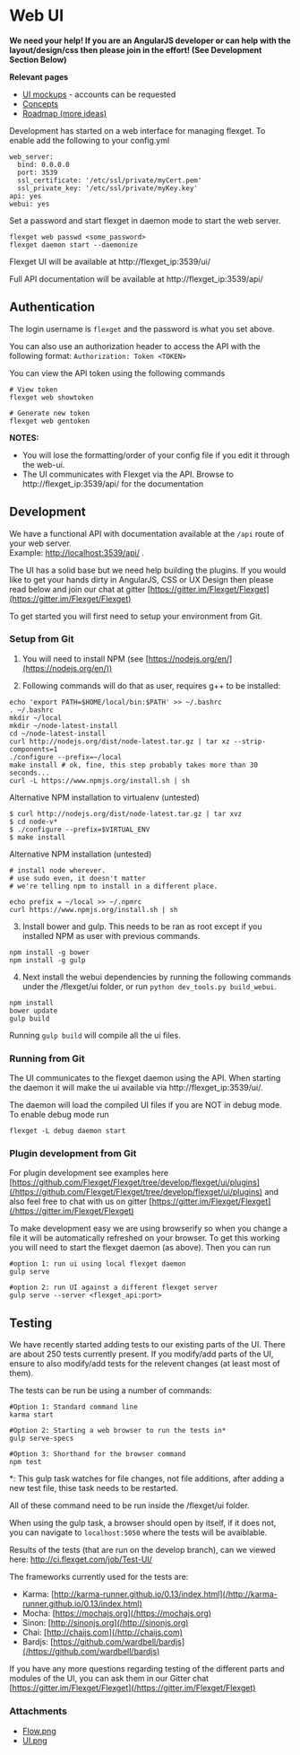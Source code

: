 # Web UI
**We need your help! If you are an AngularJS developer or can help with the layout/design/css then please join in the effort! (See Development Section Below)**

**Relevant pages**

* [UI mockups](https://flexget.mybalsamiq.com/projects) - accounts can be requested
* [Concepts](/Web-UI/Concepts)
* [Roadmap (more ideas)](/Roadmap)

Development has started on a web interface for managing flexget. To enable add the following to your config.yml

```
web_server:
  bind: 0.0.0.0
  port: 3539
  ssl_certificate: '/etc/ssl/private/myCert.pem'
  ssl_private_key: '/etc/ssl/private/myKey.key'
api: yes
webui: yes
```

Set a password and start flexget in daemon mode to start the web server.

```
flexget web passwd <some_password>
flexget daemon start --daemonize
```

Flexget UI will be available at http://flexget_ip:3539/ui/

Full API documentation will be available at http://flexget_ip:3539/api/


## Authentication
The login username is `flexget` and the password is what you set above.

You can also use an authorization header to access the API with the following format: `Authorization: Token <TOKEN>`

You can view the API token using the following commands

```
# View token
flexget web showtoken

# Generate new token
flexget web gentoken
```

**NOTES:**
- You will lose the formatting/order of your config file if you edit it through the web-ui.
- The UI communicates with Flexget via the API. Browse to http://flexget_ip:3539/api/ for the documentation


## Development
We have a functional API with documentation available at the `/api` route of your web server. <br>
Example: [http://localhost:3539/api/](http://localhost:3539/api/) .

The UI has a solid base but we need help building the plugins. If you would like to get your hands dirty in AngularJS, CSS or UX Design then please read below and join our chat at gitter [https://gitter.im/Flexget/Flexget](https://gitter.im/Flexget/Flexget)

To get started you will first need to setup your environment from Git.

### Setup from Git

1. You will need to install NPM (see [https://nodejs.org/en/](https://nodejs.org/en/))

2. Following commands will do that as user, requires g++ to be installed:

```
echo 'export PATH=$HOME/local/bin:$PATH' >> ~/.bashrc
. ~/.bashrc
mkdir ~/local
mkdir ~/node-latest-install
cd ~/node-latest-install
curl http://nodejs.org/dist/node-latest.tar.gz | tar xz --strip-components=1
./configure --prefix=~/local
make install # ok, fine, this step probably takes more than 30 seconds...
curl -L https://www.npmjs.org/install.sh | sh
```

Alternative NPM installation to virtualenv (untested)

```
$ curl http://nodejs.org/dist/node-latest.tar.gz | tar xvz
$ cd node-v*
$ ./configure --prefix=$VIRTUAL_ENV
$ make install
```

Alternative NPM installation (untested)

```
# install node wherever.
# use sudo even, it doesn't matter
# we're telling npm to install in a different place.

echo prefix = ~/local >> ~/.npmrc
curl https://www.npmjs.org/install.sh | sh
```

3. Install bower and gulp. This needs to be ran as root except if you installed NPM as user with previous commands.

```
npm install -g bower
npm install -g gulp
```

4. Next install the webui dependencies by running the following commands under the <flexget github folder>/flexget/ui folder, or run `python dev_tools.py build_webui`.

```
npm install
bower update
gulp build
```
Running `gulp build` will compile all the ui files.




### Running from Git
The UI communicates to the flexget daemon using the API. When starting the daemon it will make the ui available via http://flexget_ip:3539/ui/.

The daemon will load the compiled UI files if you are NOT in debug mode. To enable debug mode run

```
flexget -L debug daemon start
```

### Plugin development from Git

For plugin development see examples here [https://github.com/Flexget/Flexget/tree/develop/flexget/ui/plugins](/https://github.com/Flexget/Flexget/tree/develop/flexget/ui/plugins) and also feel free to chat with us on gitter [https://gitter.im/Flexget/Flexget](/https://gitter.im/Flexget/Flexget)

To make development easy we are using browserify so when you change a file it will be automatically refreshed on your browser. To get this working you will need to start the flexget daemon (as above). Then you can run

```
#option 1: run ui using local flexget daemon
gulp serve

#option 2: run UI against a different flexget server
gulp serve --server <flexget_api:port>
```

## Testing
We have recently started adding tests to our existing parts of the UI. There are about 250 tests currently present. If you modify/add parts of the UI, ensure to also modify/add tests for the relevent changes (at least most of them).

The tests can be run be using a number of commands: 
```
#Option 1: Standard command line
karma start

#Option 2: Starting a web browser to run the tests in*
gulp serve-specs

#Option 3: Shorthand for the browser command
npm test
```

*: This gulp task watches for file changes, not file additions, after adding a new test file, thise task needs to be restarted.

All of these command need to be run inside the /flexget/ui folder.

When using the gulp task, a browser should open by itself, if it does not, you can navigate to `localhost:5050` where the tests will be avaiblable.

Results of the tests (that are run on the develop branch), can we viewed here: http://ci.flexget.com/job/Test-UI/

The frameworks currently used for the tests are:  

- Karma: [http://karma-runner.github.io/0.13/index.html](/http://karma-runner.github.io/0.13/index.html)
- Mocha: [https://mochajs.org](/https://mochajs.org)
- Sinon: [http://sinonjs.org](/http://sinonjs.org)
- Chai: [http://chaijs.com](/http://chaijs.com)
- Bardjs: [https://github.com/wardbell/bardjs](/https://github.com/wardbell/bardjs)

If you have any more questions regarding testing of the different parts and modules of the UI, you can ask them in our Gitter chat [https://gitter.im/Flexget/Flexget](/https://gitter.im/Flexget/Flexget)
### Attachments
* [Flow.png](/attachments/Web-UI/Flow.png)
* [UI.png](/attachments/Web-UI/UI.png)